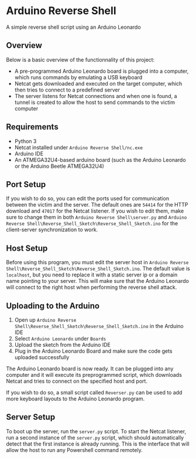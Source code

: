 Arduino Reverse Shell
=====================

A simple reverse shell script using an Arduino Leonardo

Overview
--------

Below is a basic overview of the functionnality of this project:

* A pre-programmed Arduino Leonardo board is plugged into a computer, which runs commands by emulating a USB keyboard
* Netcat gets downloaded and executed on the target computer, which then tries to connect to a predefined server
* The server listens for Netcat connections and when one is found, a tunnel is created to allow the host to send commands to the victim computer

Requirements
------------

* Python 3
* Netcat installed under `Arduino Reverse Shell/nc.exe`
* Arduino IDE
* An ATMEGA32U4-based arduino board (such as the Arduino Leonardo or the Arduino Beetle ATMEGA32U4)

Port Setup
----------

If you wish to do so, you can edit the ports used for communication between the victim and the server. The default ones are `54414` for the HTTP download and `47017` for the Netcat listener. If you wish to edit them, make sure to change them in both `Arduino Reverse Shell\server.py` and `Arduino Reverse Shell\Reverse_Shell_Sketch\Reverse_Shell_Sketch.ino` for the client-server synchronization to work.

Host Setup
----------

Before using this program, you must edit the server host in `Arduino Reverse Shell\Reverse_Shell_Sketch\Reverse_Shell_Sketch.ino`. The default value is `localhost`, but you need to replace it with a static server ip or a domain name pointing to your server. This will make sure that the Arduino Leonardo will connect to the right host when performing the reverse shell attack.

Uploading to the Arduino
--------------------------

1. Open up `Arduino Reverse Shell\Reverse_Shell_Sketch\Reverse_Shell_Sketch.ino` in the Arduino IDE
2. Select `Arduino Leonardo` under `Boards`
3. Upload the sketch from the Arduino IDE
4. Plug in the Arduino Leonardo Board and make sure the code gets uploaded successfully

The Arduino Leonardo board is now ready. It can be plugged into any computer and it will execute its preprogrammed script, which downloads Netcat and tries to connect on the specified host and port.

If you wish to do so, a small script called `Reverser.py` can be used to add more keyboard layouts to the Arduino Leonardo program.

Server Setup
------------

To boot up the server, run the `server.py` script. To start the Netcat listener, run a second instance of the `server.py` script, which should automatically detect that the first instance is already running. This is the interface that will allow the host to run any Powershell command remotely.
